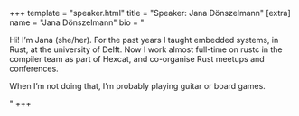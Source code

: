 +++
template = "speaker.html"
title = "Speaker: Jana Dönszelmann"
[extra]
  name = "Jana Dönszelmann"
  bio = "<p>Hi! I’m Jana (she/her). For the past years I taught embedded systems, in Rust, at the university of Delft. Now I work almost full-time on rustc in the compiler team as part of Hexcat, and co-organise Rust meetups and conferences.</p><p>When I’m not doing that, I’m probably playing guitar or board games.</p>"
+++
